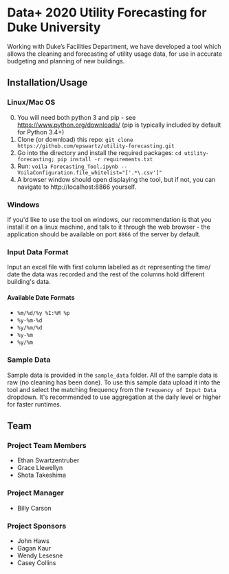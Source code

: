 # Data+ 2020 Utility Forecasting for Duke University

Working with Duke’s Facilities Department, we have developed a tool which allows the cleaning and forecasting of utility usage data, for use in accurate budgeting and planning of new buildings.

## Installation/Usage

### Linux/Mac OS
0. You will need both python 3 and pip - see https://www.python.org/downloads/ (pip is typically included by default for Python 3.4+)
1. Clone (or download) this repo: `git clone https://github.com/epswartz/utility-forecasting.git`
2. Go into the directory and install the required packages: `cd utility-forecasting; pip install -r requirements.txt`
3. Run: `voila Forecasting_Tool.ipynb --VoilaConfiguration.file_whitelist="['.*\.csv']"`
4. A browser window should open displaying the tool, but if not, you can navigate to http://localhost:8866 yourself.

### Windows
If you'd like to use the tool on windows, our recommendation is that you install it on a linux machine, and talk to it through the web browser - the application should be available on port `8866` of the server by default. 

### Input Data Format
Input an excel file with first column labelled as `dt` representing the time/ date the data was recorded and the rest of the columns hold different building's data.

#### Available Date Formats
* `%m/%d/%y %I:%M %p`
* `%y-%m-%d`
* `%y/%m/%d`
* `%y-%m`
* `%y/%m`

### Sample Data
Sample data is provided in the `sample_data` folder. All of the sample data is raw (no cleaning has been done). To use this sample data upload it into the tool and select the matching frequency from the `Frequency of Input Data` dropdown. It's recommended to use aggregation at the daily level or higher for faster runtimes.

## Team

### Project Team Members
* Ethan Swartzentruber
* Grace Llewellyn
* Shota Takeshima

### Project Manager
* Billy Carson

### Project Sponsors
* John Haws
* Gagan Kaur
* Wendy Lesesne
* Casey Collins
